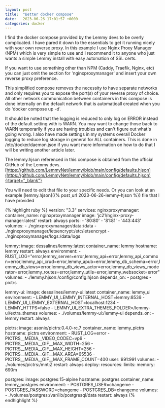 ```yaml
---
layout: post
title:  "Better docker compose"
date:   2023-06-26 17:01:57 +0000
categories: docker
---
```

I find the docker compose provided by the Lemmy devs to be overly complicated. I have pared it down to the essentials to get it running nicely with your own reverse proxy. In this example I use Nginx Proxy Manager (NPM) which is very simple to use and I recommend it to anyone who just wants a simple Lemmy install with easy automation of SSL certs.

If you want to use something other than NPM (Caddy, Traefik, Nginx, etc) you can just omit the section for 'nginxproxymanager' and insert your own reverse proxy preference.

This simplified compose removes the necessity to have separate networks and only requires you to expose the port(s) of your reverse proxy of choice. All other network communication between containers in this compose is done internally on the default network that is automaticall created when you do 'docker compose up -d'.

It should be noted that the logging is reduced to only log on ERROR instead of the default setting with is WARN. You may want to change those back to WARN temporarily if you are having troubles and can't figure out what's going wrong. I also have made settings in my systems overall Docker logging to reduce log storage in general for ALL containers. This is done in /etc/docker/daemon.json if you want more information on how to do that I will be writing another article later.

The lemmy.hjson referenced in this compose is obtained from the official GitHub of the Lemmy devs. [https://github.com/LemmyNet/lemmy/blob/main/config/defaults.hjson](https://github.com/LemmyNet/lemmy/blob/main/config/defaults.hjson){:target="_blank"}

You will need to edit that file to your specific needs. Or you can look at an example [lemmy.hjson]({% post_url 2023-06-26-lemmy-hjson %}) file that I have provided

{% highlight ruby %}
version: "3.3"
services:
  nginxproxymanager:
   container_name: nginxproxymanager
   image: 'jc21/nginx-proxy-manager:latest'
   restart: always
   ports:
     - '80:80'
     - '81:81'
     - '443:443'
   volumes:
     - ./nginxproxymanager/data:/data
     - ./nginxproxymanager/letsencrypt:/etc/letsencrypt
     - ./nginxproxymanager/logs:/data/logs

  lemmy:
    image: dessalines/lemmy:latest
    container_name: lemmy
    hostname: lemmy
    restart: always
    environment:
      - RUST_LOG="error,lemmy_server=error,lemmy_api=error,lemmy_api_common=error,lemmy_api_crud=error,lemmy_apub=error,lemmy_db_schema=error,lemmy_db_views=error,lemmy_db_views_actor=error,lemmy_db_views_moderator=error,lemmy_routes=error,lemmy_utils=error,lemmy_websocket=error"
    volumes:
      - ./lemmy.hjson:/config/config.hjson
    depends_on:
      - postgres
      - pictrs

  lemmy-ui:
    image: dessalines/lemmy-ui:latest
    container_name: lemmy_ui
    environment:
      - LEMMY_UI_LEMMY_INTERNAL_HOST=lemmy:8536
      - LEMMY_UI_LEMMY_EXTERNAL_HOST=localhost:1234
      - LEMMY_HTTPS=false
      - LEMMY_UI_EXTRA_THEMES_FOLDER=/lemmy-ui/extra_themes
    volumes:
      - ./volumes/lemmy-ui:/lemmy-ui
    depends_on:
      - lemmy
    restart: always

  pictrs:
    image: asonix/pictrs:0.4.0-rc.7
    container_name: lemmy_pictrs
    hostname: pictrs
    environment:
      - RUST_LOG=error
      - PICTRS__MEDIA__VIDEO_CODEC=vp9
      - PICTRS__MEDIA__GIF__MAX_WIDTH=256
      - PICTRS__MEDIA__GIF__MAX_HEIGHT=256
      - PICTRS__MEDIA__GIF__MAX_AREA=65536
      - PICTRS__MEDIA__GIF__MAX_FRAME_COUNT=400
    user: 991:991
    volumes:
      - ./volumes/pictrs:/mnt:Z
    restart: always
    deploy:
      resources:
        limits:
          memory: 690m

  postgres:
    image: postgres:15-alpine
    hostname: postgres
    container_name: lemmy_postgres
    environment:
      - POSTGRES_USER=changeme
      - POSTGRES_PASSWORD=changeme
      - POSTGRES_DB=changeme
    volumes:
      - ./volumes/postgres:/var/lib/postgresql/data
    restart: always
{% endhighlight %}